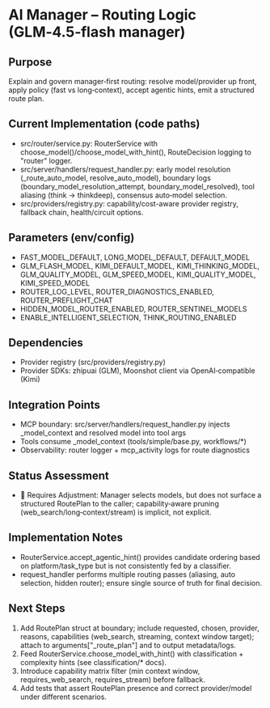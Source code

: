 # AI Manager – Routing Logic (GLM‑4.5‑flash manager)

## Purpose
Explain and govern manager‑first routing: resolve model/provider up front, apply policy (fast vs long‑context), accept agentic hints, emit a structured route plan.

## Current Implementation (code paths)
- src/router/service.py: RouterService with choose_model()/choose_model_with_hint(), RouteDecision logging to "router" logger.
- src/server/handlers/request_handler.py: early model resolution (_route_auto_model, resolve_auto_model), boundary logs (boundary_model_resolution_attempt, boundary_model_resolved), tool aliasing (think → thinkdeep), consensus auto‑model selection.
- src/providers/registry.py: capability/cost-aware provider registry, fallback chain, health/circuit options.

## Parameters (env/config)
- FAST_MODEL_DEFAULT, LONG_MODEL_DEFAULT, DEFAULT_MODEL
- GLM_FLASH_MODEL, KIMI_DEFAULT_MODEL, KIMI_THINKING_MODEL, GLM_QUALITY_MODEL, GLM_SPEED_MODEL, KIMI_QUALITY_MODEL, KIMI_SPEED_MODEL
- ROUTER_LOG_LEVEL, ROUTER_DIAGNOSTICS_ENABLED, ROUTER_PREFLIGHT_CHAT
- HIDDEN_MODEL_ROUTER_ENABLED, ROUTER_SENTINEL_MODELS
- ENABLE_INTELLIGENT_SELECTION, THINK_ROUTING_ENABLED

## Dependencies
- Provider registry (src/providers/registry.py)
- Provider SDKs: zhipuai (GLM), Moonshot client via OpenAI‑compatible (Kimi)

## Integration Points
- MCP boundary: src/server/handlers/request_handler.py injects _model_context and resolved model into tool args
- Tools consume _model_context (tools/simple/base.py, workflows/*)
- Observability: router logger + mcp_activity logs for route diagnostics

## Status Assessment
- 🔧 Requires Adjustment: Manager selects models, but does not surface a structured RoutePlan to the caller; capability‑aware pruning (web_search/long‑context/stream) is implicit, not explicit.

## Implementation Notes
- RouterService.accept_agentic_hint() provides candidate ordering based on platform/task_type but is not consistently fed by a classifier.
- request_handler performs multiple routing passes (aliasing, auto selection, hidden router); ensure single source of truth for final decision.

## Next Steps
1) Add RoutePlan struct at boundary; include requested, chosen, provider, reasons, capabilities (web_search, streaming, context window target); attach to arguments["_route_plan"] and to output metadata/logs.
2) Feed RouterService.choose_model_with_hint() with classification + complexity hints (see classification/* docs).
3) Introduce capability matrix filter (min context window, requires_web_search, requires_stream) before fallback.
4) Add tests that assert RoutePlan presence and correct provider/model under different scenarios.

